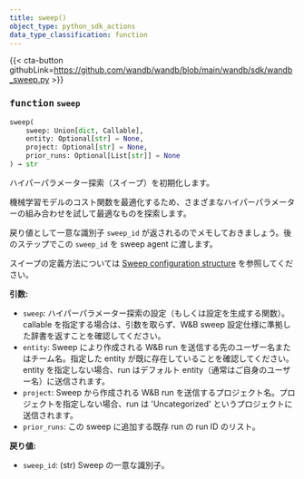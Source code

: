 ```yaml
---
title: sweep()
object_type: python_sdk_actions
data_type_classification: function
---
```


{{< cta-button githubLink=https://github.com/wandb/wandb/blob/main/wandb/sdk/wandb_sweep.py >}}




### <kbd>function</kbd> `sweep`

```python
sweep(
    sweep: Union[dict, Callable],
    entity: Optional[str] = None,
    project: Optional[str] = None,
    prior_runs: Optional[List[str]] = None
) → str
```

ハイパーパラメーター探索（スイープ）を初期化します。

機械学習モデルのコスト関数を最適化するため、さまざまなハイパーパラメーターの組み合わせを試して最適なものを探索します。

戻り値として一意な識別子 `sweep_id` が返されるのでメモしておきましょう。後のステップでこの `sweep_id` を sweep agent に渡します。

スイープの定義方法については [Sweep configuration structure](https://docs.wandb.ai/guides/sweeps/define-sweep-configuration) を参照してください。



**引数:**
 
 - `sweep`:  ハイパーパラメーター探索の設定（もしくは設定を生成する関数）。callable を指定する場合は、引数を取らず、W&B sweep 設定仕様に準拠した辞書を返すことを確認してください。
 - `entity`:  Sweep により作成される W&B run を送信する先のユーザー名またはチーム名。指定した entity が既に存在していることを確認してください。entity を指定しない場合、run はデフォルト entity（通常はご自身のユーザー名）に送信されます。
 - `project`:  Sweep から作成される W&B run を送信するプロジェクト名。プロジェクトを指定しない場合、run は 'Uncategorized' というプロジェクトに送信されます。
 - `prior_runs`:  この sweep に追加する既存 run の run ID のリスト。



**戻り値:**
 
 - `sweep_id`:  (str) Sweep の一意な識別子。
```